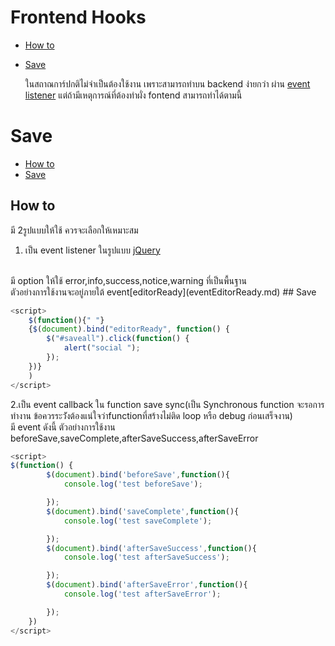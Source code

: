 # Frontend Hooks

-   [How to](#how-to)
-   [Save](#save)

    ในสถาณการ์ปกติไม่จำเป็นต้องใช้งาน เพราะสามารถทำบน backend ง่ายกว่า ผ่าน [event listener](app-event-listener.md)
    แต่ถ้ามีเหตุการณ์ที่ต้องทำผั่ง fontend สามารถทำได้ตามนี้

# Save

-   [How to](#how-to)
-   [Save](#save)

## How to

มี 2รูปแบบให้ใช้ ควรจะเลือกให้เหมาะสม

1. เป็น event listener ในรูปแบบ [jQuery](https://api.jquery.com/category/events/)

<br>
มี option ให้ใช้ error,info,success,notice,warning ที่เป็นพื้นฐาน
<br>
ตัวอย่างการใช้งานจะอยู่ภายใต้ event[editorReady](eventEditorReady.md)
## Save

```js
<script>
    $(function(){" "}
    {$(document).bind("editorReady", function() {
        $("#saveall").click(function() {
            alert("social ");
        });
    })}
    )
</script>
```

2.เป็น event callback ใน function save sync(เป็น Synchronous function จะรอการทำงาน ข้อควรระว่ังต้องแน่ใจว่าfunctionที่สร้างไม่ติด loop หรือ debug ก่อนเสร็จงาน)
<br>
มี event ดังนี้
ตัวอย่างการใช้งาน beforeSave,saveComplete,afterSaveSuccess,afterSaveError

```js
<script>
$(function() {
        $(document).bind('beforeSave',function(){
            console.log('test beforeSave');

        });
        $(document).bind('saveComplete',function(){
            console.log('test saveComplete');

        });
        $(document).bind('afterSaveSuccess',function(){
            console.log('test afterSaveSuccess');

        });
        $(document).bind('afterSaveError',function(){
            console.log('test afterSaveError');

        });
    })
</script>
```
